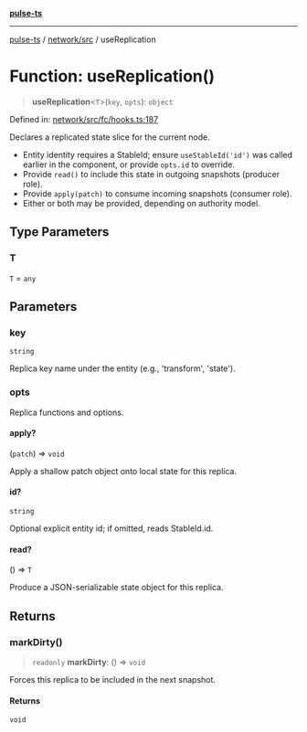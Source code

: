 [**pulse-ts**](../../../README.md)

***

[pulse-ts](../../../README.md) / [network/src](../README.md) / useReplication

# Function: useReplication()

> **useReplication**\<`T`\>(`key`, `opts`): `object`

Defined in: [network/src/fc/hooks.ts:187](https://github.com/jlehett/pulse-ts/blob/95f7e0ab0aafbcd2aad691251c554317b3dfe19c/packages/network/src/fc/hooks.ts#L187)

Declares a replicated state slice for the current node.

- Entity identity requires a StableId; ensure `useStableId('id')` was called earlier
  in the component, or provide `opts.id` to override.
- Provide `read()` to include this state in outgoing snapshots (producer role).
- Provide `apply(patch)` to consume incoming snapshots (consumer role).
- Either or both may be provided, depending on authority model.

## Type Parameters

### T

`T` = `any`

## Parameters

### key

`string`

Replica key name under the entity (e.g., 'transform', 'state').

### opts

Replica functions and options.

#### apply?

(`patch`) => `void`

Apply a shallow patch object onto local state for this replica.

#### id?

`string`

Optional explicit entity id; if omitted, reads StableId.id.

#### read?

() => `T`

Produce a JSON-serializable state object for this replica.

## Returns

### markDirty()

> `readonly` **markDirty**: () => `void`

Forces this replica to be included in the next snapshot.

#### Returns

`void`
